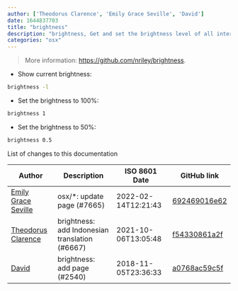 ```yaml
---
author: ['Theodorus Clarence', 'Emily Grace Seville', 'David']
date: 1644837703
title: "brightness"
description: "brightness, Get and set the brightness level of all internal and certain external displays."
categories: "osx"
---
```

> More information: <https://github.com/nriley/brightness>.

- Show current brightness:

```bash
brightness -l
```

- Set the brightness to 100%:

```bash
brightness 1
```

- Set the brightness to 50%:

```bash
brightness 0.5
```
List of changes to this documentation


Author | Description | ISO 8601 Date | GitHub link
------|-----|-----|-----
[Emily Grace Seville](mailto:emilyseville7cf@gmail.com) | osx/*: update page (#7665) | 2022-02-14T12:21:43 | [692469016e62](https://github.com/tldr-pages/tldr/commit/692469016e62d4410ec92a8f29272e447046a0d2)
[Theodorus Clarence](mailto:55318172+theodorusclarence@users.noreply.github.com) | brightness: add Indonesian translation (#6667) | 2021-10-06T13:05:48 | [f54330861a2f](https://github.com/tldr-pages/tldr/commit/f54330861a2fa9e6f087cf6b6ab0a7f8900a30b8)
[David](mailto:david.bialik@gmail.com) | brightness: add page (#2540) | 2018-11-05T23:36:33 | [a0768ac59c5f](https://github.com/tldr-pages/tldr/commit/a0768ac59c5f189bf529f75aa94ff47fe2f9592d)

